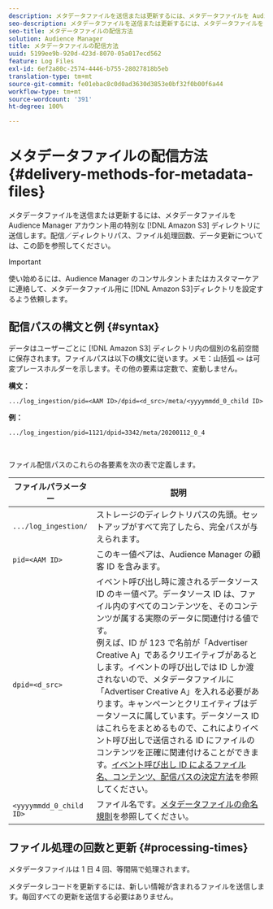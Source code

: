 ```yaml
---
description: メタデータファイルを送信または更新するには、メタデータファイルを Audience Manager アカウント用の特別な Amazon S3 ディレクトリに送信します。配信／ディレクトリパス、ファイル処理回数、データ更新については、この節を参照してください。
seo-description: メタデータファイルを送信または更新するには、メタデータファイルを Audience Manager アカウント用の特別な Amazon S3 ディレクトリに送信します。配信／ディレクトリパス、ファイル処理回数、データ更新については、この節を参照してください。
seo-title: メタデータファイルの配信方法
solution: Audience Manager
title: メタデータファイルの配信方法
uuid: 5199ee9b-920d-423d-8070-05a017ecd562
feature: Log Files
exl-id: 6ef2a80c-2574-4446-b755-28027818b5eb
translation-type: tm+mt
source-git-commit: fe01ebac8c0d0ad3630d3853e0bf32f0b00f6a44
workflow-type: tm+mt
source-wordcount: '391'
ht-degree: 100%

---
```


# メタデータファイルの配信方法 {#delivery-methods-for-metadata-files}

メタデータファイルを送信または更新するには、メタデータファイルを Audience Manager アカウント用の特別な [!DNL Amazon S3] ディレクトリに送信します。配信／ディレクトリパス、ファイル処理回数、データ更新については、この節を参照してください。

>[!IMPORTANT]
>
> 使い始めるには、Audience Manager のコンサルタントまたはカスタマーケアに連絡して、メタデータファイル用に [!DNL Amazon S3]ディレクトリを設定するよう依頼します。

## 配信パスの構文と例 {#syntax}

データはユーザーごとに [!DNL Amazon S3] ディレクトリ内の個別の名前空間に保存されます。ファイルパスは以下の構文に従います。メモ：山括弧 `<>` は可変プレースホルダーを示します。その他の要素は定数で、変動しません。

**構文：**

```
.../log_ingestion/pid=<AAM ID>/dpid=<d_src>/meta/<yyyymmdd_0_child ID>
```

**例：**

```
.../log_ingestion/pid=1121/dpid=3342/meta/20200112_0_4
```

<br>

ファイル配信パスのこれらの各要素を次の表で定義します。


| ファイルパラメーター | 説明 |
---------|----------|
| `.../log_ingestion/` | ストレージのディレクトリパスの先頭。セットアップがすべて完了したら、完全パスが与えられます。 |
| `pid=<AAM ID>` | このキー値ペアは、Audience Manager の顧客 ID を含みます。 |
| `dpid=<d_src>` | イベント呼び出し時に渡されるデータソース ID のキー値ペア。データソース ID は、ファイル内のすべてのコンテンツを、そのコンテンツが属する実際のデータに関連付ける値です。</br>例えば、ID が 123 で名前が「Advertiser Creative A」であるクリエイティブがあるとします。イベントの呼び出しでは ID しか渡されないので、メタデータファイルに「Advertiser Creative A」を入れる必要があります。キャンペーンとクリエイティブはデータソースに属しています。データソース ID はこれらをまとめるもので、これによりイベント呼び出しで送信される ID にファイルのコンテンツを正確に関連付けることができます。[イベント呼び出し ID によるファイル名、コンテンツ、配信パスの決定方法](/help/using/reporting/audience-optimization-reports/metadata-files-intro/metadata-file-overview.md#how-ids-shape-file-names)を参照してください。 |
| `<yyyymmdd_0_child ID>` | ファイル名です。[メタデータファイルの命名規則](/help/using/reporting/audience-optimization-reports/metadata-files-intro/metadata-file-names.md)を参照してください。 |

## ファイル処理の回数と更新 {#processing-times}

メタデータファイルは 1 日 4 回、等間隔で処理されます。

メタデータレコードを更新するには、新しい情報が含まれるファイルを送信します。毎回すべての更新を送信する必要はありません。
